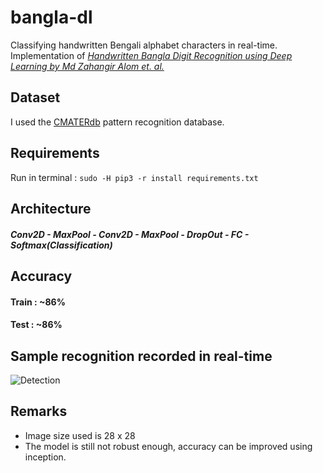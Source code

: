 # bangla-dl
Classifying handwritten Bengali alphabet characters in real-time.    
Implementation of [_Handwritten Bangla Digit Recognition using Deep Learning by Md Zahangir Alom et. al._](https://arxiv.org/pdf/1705.02680.pdf)

## Dataset
I used the [CMATERdb](https://www.dropbox.com/s/55bhfr3ycvsewsi/CMATERdb%203.1.2.rar) pattern recognition database.

## Requirements
Run in terminal : `sudo -H pip3 -r install requirements.txt`

## Architecture

#### _Conv2D - MaxPool - Conv2D - MaxPool - DropOut - FC - Softmax(Classification)_

## Accuracy

#### Train : ~86%    
#### Test : ~86%

## Sample recognition recorded in real-time

![Detection](https://github.com/srdg/bangla-dl/blob/master/sample_detect.gif)

## Remarks

* Image size used is 28 x 28
* The model is still not robust enough, accuracy can be improved using inception.
